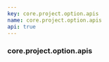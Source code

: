 ```yaml
---
key: core.project.option.apis
name: core.project.option.apis
api: true
---
```


### core.project.option.apis

